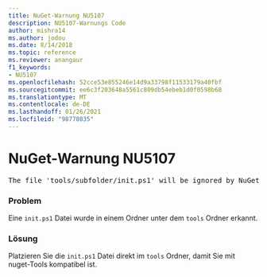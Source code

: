```yaml
---
title: NuGet-Warnung NU5107
description: NU5107-Warnungs Code
author: mishra14
ms.author: jodou
ms.date: 8/14/2018
ms.topic: reference
ms.reviewer: anangaur
f1_keywords:
- NU5107
ms.openlocfilehash: 52cce53e855246e14d9a33798f11533179a40fbf
ms.sourcegitcommit: ee6c3f203648a5561c809db54ebeb1d0f0598b68
ms.translationtype: MT
ms.contentlocale: de-DE
ms.lasthandoff: 01/26/2021
ms.locfileid: "98778035"
---
```

# <a name="nuget-warning-nu5107"></a>NuGet-Warnung NU5107
<pre>The file 'tools/subfolder/init.ps1' will be ignored by NuGet because it is not directly under 'tools' folder. Place the file directly under 'tools' folder.</pre>

### <a name="issue"></a>Problem

Eine `init.ps1` Datei wurde in einem Ordner unter dem `tools` Ordner erkannt.


### <a name="solution"></a>Lösung

Platzieren Sie die `init.ps1` Datei direkt im `tools` Ordner, damit Sie mit nuget-Tools kompatibel ist.

